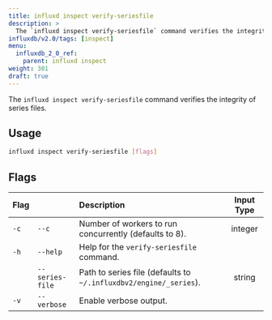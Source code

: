 ```yaml
---
title: influxd inspect verify-seriesfile
description: >
  The `influxd inspect verify-seriesfile` command verifies the integrity of series files.
influxdb/v2.0/tags: [inspect]
menu:
  influxdb_2_0_ref:
    parent: influxd inspect
weight: 301
draft: true
---
```


The `influxd inspect verify-seriesfile` command verifies the integrity of series files.

## Usage
```sh
influxd inspect verify-seriesfile [flags]
```

## Flags
| Flag |                | Description                                                       | Input Type |
|:---- |:---            |:-----------                                                       |:----------:|
| `-c` | `--c`          | Number of workers to run concurrently (defaults to 8).            | integer    |
| `-h` | `--help`       | Help for the `verify-seriesfile` command.                         |            |
|      |`--series-file` | Path to series file (defaults to `~/.influxdbv2/engine/_series`). | string     |
| `-v` | `--verbose`    | Enable verbose output.                                            |            |
